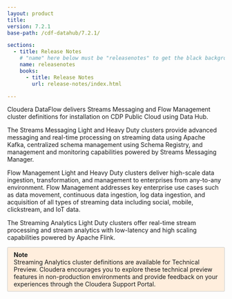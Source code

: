 ```yaml
---
layout: product
title:
version: 7.2.1
base-path: /cdf-datahub/7.2.1/

sections:
  - title: Release Notes
    # "name" here below must be "releasenotes" to get the black background
    name: releasenotes
    books:
      - title: Release Notes
        url: release-notes/index.html

---
```


Cloudera DataFlow delivers Streams Messaging and Flow Management
cluster definitions for installation on CDP Public Cloud using Data Hub.

The Streams Messaging Light and Heavy Duty clusters provide advanced
messaging and real-time processing on streaming data using Apache Kafka,
centralized schema management using Schema Registry, and management and
monitoring capabilities powered by Streams Messaging Manager.

Flow Management Light and Heavy Duty clusters deliver high-scale data
ingestion, transformation, and management to enterprises from any-to-any
environment. Flow Management addresses key enterprise use cases such as
data movement, continuous data ingestion, log data ingestion, and
acquisition of all types of streaming data including social, mobile,
clickstream, and IoT data.

The Streaming Analytics Light Duty clusters offer real-time stream processing and stream analytics with low-latency and high scaling capabilities powered by Apache Flink.

<div style="border: 1px solid #ccc;border-radius: 2px;background: #fed;padding: 1ex 1em;">
<b>Note</b><br>
Streaming Analytics cluster definitions are available for Technical Preview.
Cloudera encourages you to explore these technical preview features in
non-production environments and provide feedback on your experiences
through the Cloudera Support Portal.
</div>
